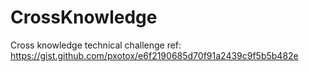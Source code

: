 # CrossKnowledge

Cross knowledge technical challenge
ref: https://gist.github.com/pxotox/e6f2190685d70f91a2439c9f5b5b482e

